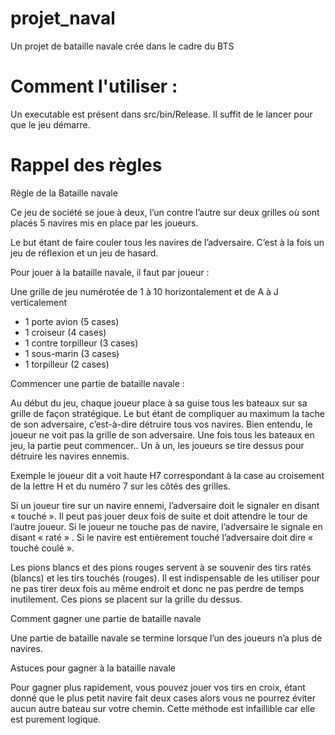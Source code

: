 # projet_naval
Un projet de bataille navale crée dans le cadre du BTS

# Comment l'utiliser :

Un executable est présent dans src/bin/Release. Il suffit de le lancer pour que le jeu démarre.


# Rappel des règles

Règle de la Bataille navale

Ce jeu de société se joue à deux, l’un contre l’autre sur deux grilles où sont placés 5 navires mis en place par les joueurs.

Le but étant de faire couler tous les navires de l’adversaire. C’est à la fois un jeu de réflexion et un jeu de hasard.

Pour jouer à la bataille navale, il faut par joueur :

Une grille de jeu numérotée de 1 à 10 horizontalement et de A à J verticalement

- 1 porte avion (5 cases)
- 1 croiseur (4 cases)
- 1  contre torpilleur (3 cases)
- 1 sous-marin (3 cases)
- 1 torpilleur (2 cases)

Commencer une partie de bataille navale :

Au début du jeu, chaque joueur place à sa guise tous les bateaux sur sa grille de façon stratégique. Le but étant de compliquer au maximum la tache de son adversaire, c’est-à-dire détruire tous vos navires. Bien entendu, le joueur ne voit pas la grille de son adversaire.
Une fois tous les bateaux en jeu, la partie peut commencer.. Un à un, les joueurs se tire dessus pour détruire les navires ennemis.

Exemple le joueur dit a voit haute H7 correspondant à la case au croisement de la lettre H et du numéro 7 sur les côtés des grilles.

Si un joueur tire sur un navire ennemi, l’adversaire doit le signaler en disant « touché ». Il peut pas jouer deux fois de suite et doit attendre le tour de l’autre joueur.
Si le joueur ne touche pas de navire, l’adversaire le signale en disant « raté » .
Si le navire est entièrement touché l’adversaire doit dire « touché coulé ».

Les pions blancs et des pions rouges servent à se souvenir des tirs ratés (blancs) et les tirs touchés (rouges). Il est indispensable de les utiliser pour ne pas tirer deux fois au même endroit et donc ne pas perdre de temps inutilement. Ces pions se placent sur la grille du dessus.

Comment gagner une partie de bataille navale

Une partie de bataille navale se termine lorsque l’un des joueurs n’a plus de navires.

Astuces pour gagner à la bataille navale

Pour gagner plus rapidement, vous pouvez jouer vos tirs en croix, étant donné que le plus petit navire fait deux cases alors vous ne pourrez éviter aucun autre bateau sur votre chemin. Cette méthode est infaillible car elle est purement logique.
